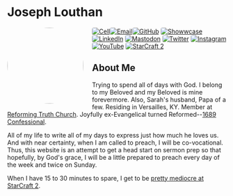 <style>

.contact-info img {
  margin: 0rem 0;
  align: left;
  border-radius: 4px;
}

.container {
  display: flex;
  align-items: flex-start;
}

.text {
  flex: 1;
  margin-left: 20px;
}

.logos {
  display: flex;
  align-items: flex-start;
  vertical-align: top;
  flex-direction: column;
  margin: auto;
  padding: 0px;
  text-align: center;
}

.logos a {
  text-decoration: none !important;
  border:0px !important;
  outline: none;
  border-width: 0px;
  outline-width:0px;
  border-bottom: none;
  box-shadow: 0 0px;
}

.logos img {
  margin: 0rem 0;
  margin-left: 5px;
  width: 60px;
  height: 60px;
}

</style>

# Joseph Louthan

<img style="float: left; padding-right: 20px; border-radius: 50%;" src="/images/jlouthan-ai-starry-back-500-01.png" width="175px">

<div class="contact-info">

  [![Cell](https://img.shields.io/badge/SMS-joseph-437790?style=for-the-badge&logo=Apple)](sms:8177071486)[![Email](https://img.shields.io/badge/Email-joseph-success?style=for-the-badge&logo=Minutemailer)](mailto:joe@theologic.us)[![GitHub](https://img.shields.io/badge/GitHub-joseph-171515?style=for-the-badge&logo=GitHub)](https://github.com/joelouthan)
  [![Showwcase](https://img.shields.io/badge/Showwcase-joelouthan-D17FF3?style=for-the-badge)](https://joelouthan.showwcase.com)
  [![LinkedIn](https://img.shields.io/badge/linkedin-joelouthan-0C66C2?style=for-the-badge&logo=linkedin)](https://linkedin.com/in/joelouthan)
  [![Mastodon](https://img.shields.io/badge/Mastodon-joseph@bibly.com-6D6EFE?domain=https%3A%2F%2Fbibly.com&style=for-the-badge&logo=mastodon)](https://bibly.com/@joseph)
  [![Twitter](https://img.shields.io/badge/Twitter-josephlouthan-blue?style=for-the-badge&logo=twitter)](https://twitter.com/josephlouthan)
  [![Instagram](https://img.shields.io/badge/Instagram-josephlouthan-E4405F?style=for-the-badge&logo=instagram)](https://www.instagram.com/josephlouthan/)
  [![YouTube](https://img.shields.io/badge/Youtube-Theologicus-FF0100?style=for-the-badge&logo=youtube)](https://www.youtube.com/channel/UC2OGCVvHpHJo9dTVSSDz7ZQ)
  [![StarCraft 2](https://img.shields.io/badge/StarCraft%202-Nachoz-80A6C6?style=for-the-badge)](https://starcraft2.com/en-us/profile/1/1/9753175)

</div>

## About Me

Trying to spend all of days with God. I belong to my Beloved and my Beloved is mine forevermore. Also, Sarah's husband, Papa of a few. Residing in Versailles, KY. Member at [Reforming Truth Church](https://reformingtruth.church). Joyfully ex-Evangelical turned Reformed--[1689 Confessional](confession-1689/1689-0-0.md).

All of my life to write all of my days to express just how much he loves us. And with near certainty, when I am called to preach, I will be co-vocational. Thus, this website is an attempt to get a head start on sermon prep so that hopefully, by God's grace, I will be a little prepared to preach every day of the week and twice on Sunday.

When I have 15 to 30 minutes to spare, I get to be [pretty mediocre at StarCraft 2](https://starcraft2.com/en-us/profile/1/1/9753175).
